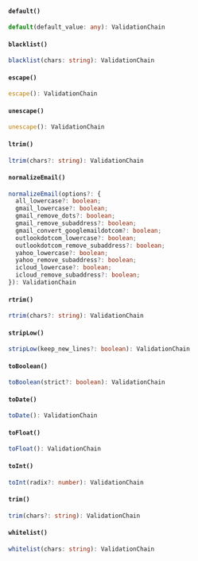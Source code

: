 #### `default()`

```ts
default(default_value: any): ValidationChain
```

#### `blacklist()`

```ts
blacklist(chars: string): ValidationChain
```

#### `escape()`

```ts
escape(): ValidationChain
```

#### `unescape()`

```ts
unescape(): ValidationChain
```

#### `ltrim()`

```ts
ltrim(chars?: string): ValidationChain
```

#### `normalizeEmail()`

```ts
normalizeEmail(options?: {
  all_lowercase?: boolean;
  gmail_lowercase?: boolean;
  gmail_remove_dots?: boolean;
  gmail_remove_subaddress?: boolean;
  gmail_convert_googlemaildotcom?: boolean;
  outlookdotcom_lowercase?: boolean;
  outlookdotcom_remove_subaddress?: boolean;
  yahoo_lowercase?: boolean;
  yahoo_remove_subaddress?: boolean;
  icloud_lowercase?: boolean;
  icloud_remove_subaddress?: boolean;
}): ValidationChain
```

#### `rtrim()`

```ts
rtrim(chars?: string): ValidationChain
```

#### `stripLow()`

```ts
stripLow(keep_new_lines?: boolean): ValidationChain
```

#### `toBoolean()`

```ts
toBoolean(strict?: boolean): ValidationChain
```

#### `toDate()`

```ts
toDate(): ValidationChain
```

#### `toFloat()`

```ts
toFloat(): ValidationChain
```

#### `toInt()`

```ts
toInt(radix?: number): ValidationChain
```

#### `trim()`

```ts
trim(chars?: string): ValidationChain
```

#### `whitelist()`

```ts
whitelist(chars: string): ValidationChain
```